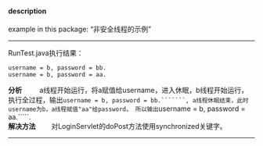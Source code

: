 #### description
example in this package:  “非安全线程的示例”
&emsp;&emsp;
	 
*** 
RunTest.java执行结果：
```
username = b, password = bb.
username = b, password = aa.
```
**分析**
&emsp;&emsp; a线程开始运行，将a赋值给username，进入休眠，b线程开始运行，执行全过程，输出```username = b, password = bb.```````, a线程休眠结束，此时username为b，a线程赋值"aa"给password， 所以输出```username = b, password = aa.`````.    
**解决方法**
&emsp;&emsp;对LoginServlet的doPost方法使用synchronized关键字。
***


